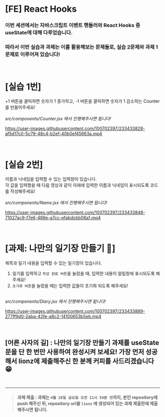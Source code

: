 # [FE] React Hooks

### 이번 세션에서는 자바스크립트 이벤트 핸들러와 React Hooks 중 useState에 대해 다루었습니다.

### 따라서 이번 실습과 과제는 이를 활용해보는 문제들로, 실습 2문제와 과제 1문제로 이루어져 있습니다!

<br/>

# [실습 1번]

+1 버튼을 클릭하면 숫자가 1 증가하고, -1 버튼을 클릭하면 숫자가 1 감소하는 Counter를 만들어주세요!  
<br/>
_src/components/Counter.jsx 에서 진행해주시면 됩니다!_

https://user-images.githubusercontent.com/100702397/233433828-af5d17c0-5c79-48c4-b2ef-40b0ef45663a.mp4

<br/>

# [실습 2번]

이름과 닉네임을 입력할 수 있는 입력창이 있습니다.  
각 값을 입력했을 때 다음 영상과 같이 아래에 입력한 이름과 닉네임이 표시되도록 코드를 작성해주세요!  
<br/>
_src/components/Name.jsx 에서 진행해주시면 됩니다!_

https://user-images.githubusercontent.com/100702397/233433848-71027ac9-f7e6-488e-a7cc-efabdcbb08a1.mp4

<br/>

# [과제: 나만의 일기장 만들기 📝]

제목과 일기 내용을 입력할 수 있는 일기장이 있습니다.

1. 일기를 입력하고 `작성 완료 버튼`을 눌렀을 때, 입력한 내용이 알림창에 표시되도록 해주세요!
2. `초기화 버튼`을 눌렀을 때는 입력한 값들이 초기화 되도록 해주세요!  
   <br/>

_src/components/Diary.jsx 에서 진행해주시면 됩니다!_

https://user-images.githubusercontent.com/100702397/233433889-277ff9d0-2aba-42fe-a8c2-14100653b5eb.mp4

<br/>

## [어른 사자의 길] : 나만의 일기장 만들기 과제를 useState 문을 단 한 번만 사용하여 완성시켜 보세요! 가장 먼저 성공해서 lionz에 제출해주신 한 분께 커피를 사드리겠습니다😁

<br/>

---

> #### **과제 제출** : 과제는 `4월 28일 금요일 오전 11시 59분 전`까지, 본인 repository에 push 해주신 뒤, repository url을 `lionz` 에 생성되어 있는 과제 제출란에 제출해주시면 됩니다.
